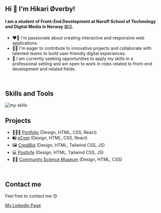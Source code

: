 ## Hi 👋 I'm Hikari Øverby!

#### I am a student of Front-End Development at Noroff School of Technology and Digital Media in Norway 🇸🇯.

- ❤️‍🔥 I'm passionate about creating interactive and responsive web applications.
- 👩‍💻 I'm eager to contribute to innovative projects and collaborate with talented teams to build user-friendly digital experiences.
- 💼 I am currently seeking opportunities to apply my skills in a professional setting and am open to work in roles related to front-end development and related fields.

<br>

## Skills and Tools

<img alt="my skills" src="https://skillicons.dev/icons?theme=light&perline=8&i=html,css,js,react,tailwind,bootstrap,react,vite,github,figma,xd" />

<br>

## Projects

- 💁🏻‍♀️ [Portfolio](https://github.com/H-chai/Portfolio) (Design, HTML, CSS, React)
- 🛍️ [eCom](https://github.com/H-chai/react-ecom) (Design, HTML, CSS, React)
- 🖼️ [CrediBid](https://github.com/H-chai/Auction-semester-project) (Design, HTML, Tailwind CSS, JS)
- 💻 [Postlyfe](https://github.com/NoroffFEU/fed2-js2-ca-H-chai) (Design, HTML, Tailwind CSS, JS)
- 👩‍🔬 [Community Science Museum](https://github.com/H-chai/Semester-Project-1) (Design, HTML, CSS)

<br>

<!-- ## Status

<p align="left">
  <img alt="Top Langs" height="150px" src="https://github-readme-stats.vercel.app/api/top-langs/?username=H-chai&layout=compact&show_icons=true" />
  <img alt="github stats" height="150px" src="https://github-readme-stats.vercel.app/api?username=H-chai" />
</p>

<br> -->

## Contact me

Feel free to contact me 😊

[My Linkedin Page](https://www.linkedin.com/in/hikari-%C3%B8verby-957493241)
